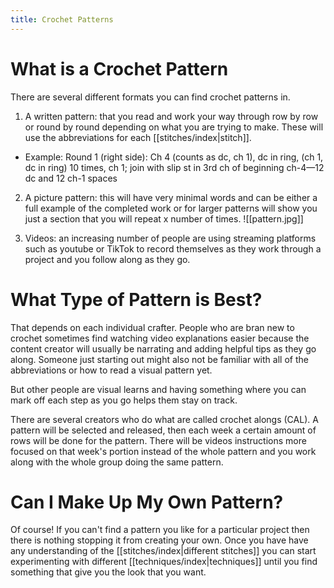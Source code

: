 ```yaml
---
title: Crochet Patterns
---
```

# What is a Crochet Pattern
There are several different formats you can find crochet patterns in. 
1. A written pattern: that you read and work your way through row by row or round by round depending on what you are trying to make. These will use the abbreviations for each [[stitches/index|stitch]].
- Example: Round 1 (right side): Ch 4 (counts as dc, ch 1), dc in ring, (ch 1, dc in ring) 10 times, ch 1; join with slip st in 3rd ch of beginning ch-4—12 dc and 12 ch-1 spaces

2. A picture pattern: this will have very minimal words and can be either a full example of the completed work or for larger patterns will show you just a section that you will repeat x number of times. 
  ![[pattern.jpg]] 

3. Videos: an increasing number of people are using streaming platforms such as youtube or TikTok to record themselves as they work through a project and you follow along as they go. 

# What Type of Pattern is Best?
That depends on each individual crafter. People who are bran new to crochet sometimes find watching video explanations easier because the content creator will usually be narrating and adding helpful tips as they go along. Someone just starting out might also not be familiar with all of the abbreviations or how to read a visual pattern yet.  

But other people are visual learns and having something where you can mark off each step as you go helps them stay on track.

There are several creators who do what are called crochet alongs (CAL). A pattern will be selected and released, then each week a certain amount of rows will be done for the pattern. There will be videos instructions more focused on that week's portion instead of the whole pattern and you work along with the whole group doing the same pattern. 
# Can I Make Up My Own Pattern?
Of course! If you can't find a pattern you like for a particular project then there is nothing stopping it from creating your own. Once you have have any understanding of the [[stitches/index|different stitches]] you can start experimenting with different [[techniques/index|techniques]] until you find something that give you the look that you want. 


